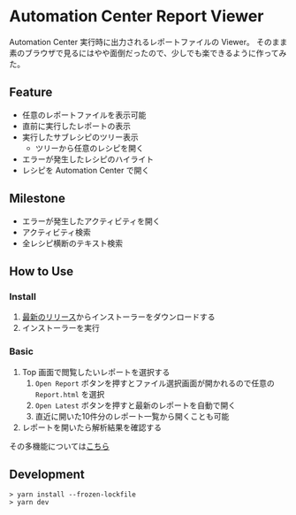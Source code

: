 # Automation Center Report Viewer

Automation Center 実行時に出力されるレポートファイルの Viewer。
そのまま素のブラウザで見るにはやや面倒だったので、少しでも楽できるように作ってみた。

## Feature

- 任意のレポートファイルを表示可能
- 直前に実行したレポートの表示
- 実行したサブレシピのツリー表示
  - ツリーから任意のレシピを開く
- エラーが発生したレシピのハイライト
- レシピを Automation Center で開く

## Milestone

- エラーが発生したアクティビティを開く
- アクティビティ検索
- 全レシピ横断のテキスト検索

## How to Use

### Install

1. [最新のリリース](https://github.com/shamada4151/recipe-report-viewer/releases)からインストーラーをダウンロードする
2. インストーラーを実行

### Basic

1. Top 画面で閲覧したいレポートを選択する
   1. `Open Report` ボタンを押すとファイル選択画面が開かれるので任意の `Report.html` を選択
   2. `Open Latest` ボタンを押すと最新のレポートを自動で開く
   3. 直近に開いた10件分のレポート一覧から開くことも可能
2. レポートを開いたら解析結果を確認する

その多機能については[こちら](./docs/introduction/index.md)

## Development

```shell
> yarn install --frozen-lockfile
> yarn dev
```
